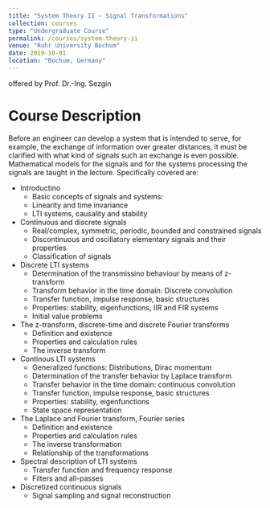 ```yaml
---
title: "System Theory II - Signal Transformations"
collection: courses
type: "Undergraduate Course"
permalink: /courses/system-theory-ii
venue: "Ruhr University Bochum"
date: 2019-10-01
location: "Bochum, Germany"
---
```


offered by Prof. Dr.-Ing. Sezgin

Course Description
======

Before an engineer can develop a system that is intended to serve, for example, the exchange of information over greater distances, it must be clarified with what kind of signals such an exchange is even possible.
Mathematical models for the signals and for the systems processing the signals are taught in the lecture.
Specifically covered are:

* Introductino
  * Basic concepts of signals and systems:
  * Linearity and time invariance
  * LTI systems, causality and stability
* Continuous and discrete signals
  * Real/complex, symmetric, periodic, bounded and constrained signals
  * Discontinuous and oscillatory elementary signals and their properties
  * Classification of signals
* Discrete LTI systems
  * Determination of the transmissino behaviour by means of z-transform
  * Transform behavior in the time domain: Discrete convolution
  * Transfer function, impulse response, basic structures
  * Properties: stability, eigenfunctions, IIR and FIR systems
  * Initial value problems
* The z-transform, discrete-time and discrete Fourier transforms
  * Definition and existence
  * Properties and calculation rules
  * The inverse transform
* Continous LTI systems
  * Generalized functions: Distributions, Dirac momentum
  * Determination of the transfer behavior by Laplace transform
  * Transfer behavior in the time domain: continuous convolution
  * Transfer function, impulse response, basic structures
  * Properties: stability, eigenfunctions
  * State space representation
* The Laplace and Fourier transform, Fourier series
  * Definition and existence
  * Properties and calculation rules
  * The inverse transformation
  * Relationship of the transformations
* Spectral description of LTI systems
  * Transfer function and frequency response
  * Filters and all-passes
* Discretized continuous signals
  * Signal sampling and signal reconstruction
